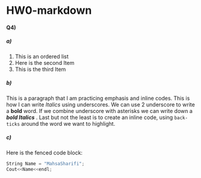 # HW0-markdown

#### Q4)
##### a)
1. This is an ordered list
2. Here is the second Item
3. This is the third Item

##### b)
This is a paragraph that I am practicing emphasis and inline codes. This is how I can write _Italics_ using underscores. We can use 2 underscore to write a __bold__ word. If we combine underscore with asterisks we can write down a **_bold Italics_** . Last but not the least is to create an inline code, using `back-ticks` around the word we want to highlight. 

##### c)
Here is the fenced code block:

```C++
String Name = "MahsaSharifi";
Cout<<Name<<endl;
